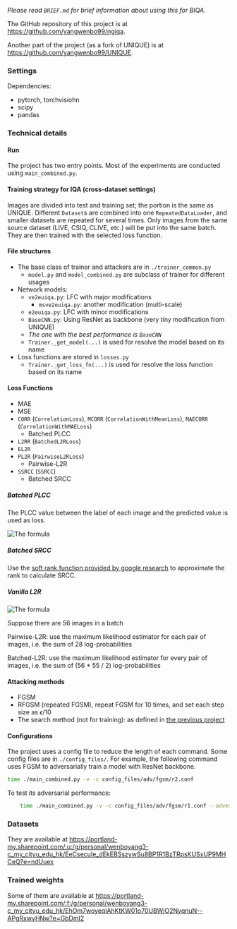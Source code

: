 _Please read `BRIEF.md` for brief information about using this for BIQA_.

The GitHub repository of this project is at <https://github.com/yangwenbo99/ngiqa>. 

Another part of the project (as a fork of UNIQUE) is at <https://github.com/yangwenbo99/UNIQUE>.



### Settings

Dependencies: 
- pytorch, torchvisiohn
- scipy
- pandas


### Technical details

#### Run

The project has two entry points.  Most of the experiments are conducted using `main_combined.py`. 

#### Training strategy for IQA (cross-dataset settings) 

Images are divided into test and training set; the portion is the same as UNIQUE.  Different `Dataset`s are combined into one `RepeatedDataLoader`, and smaller datasets are repeated for several times.  Only images from the same source dataset (LIVE, CSIQ, CLIVE, etc.) will be put into the same batch.  They are then trained with the selected loss function. 

#### File structures

- The base class of trainer and attackers are in `./trainer_common.py`
    - `model.py` and `model_combined.py` are subclass of trainer for different usages
- Network models: 
    - `ve2euiqa.py`: LFC with major modifications
        - `msve2euiqa.py`: another modification (multi-scale) 
    - `e2euiqa.py`: LFC with minor modifications
    - `BaseCNN.py`: Using ResNet as backbone (very tiny modification from UNIQUE) 
    - *The one with the best performance is `BaseCNN`*
    - `Trainer._get_model(...)` is used for resolve the model based on its name 
- Loss functions are stored in `losses.py`
    - `Trainer._get_loss_fn(...)` is used for resolve the loss function based on its name 


#### Loss Functions

- MAE
- MSE
- `CORR` (`CorrelationLoss`), `MCORR` (`CorrelationWithMeanLoss`), `MAECORR` (`CorrelationWithMAELoss`) 
    - Batched PLCC
- `L2RR` (`BatchedL2RLoss`) 
- `EL2R`
- `PL2R` (`PairwiseL2RLoss`) 
    - Pairwise-L2R
- `SSRCC` (`SSRCC`) 
    - Batched SRCC

##### Batched PLCC

The PLCC value between the label of each image and the predicted value is used as loss. 

![The formula](https://bit.ly/2PSY7J3)


##### Batched SRCC

Use the [soft rank function provided by google research](https://github.com/google-research/fast-soft-sort) to approximate the rank to calculate SRCC. 



##### Vanilla L2R

![The formula](https://bit.ly/3eBqBkT)

Suppose there are 56 images in a batch 

Pairwise-L2R: use the maximum likelihood estimator for each pair of images, i.e. the sum of 28 log-probabilities

Batched-L2R: use the maximum likelihood estimator for every pair of images, i.e. the sum of (56 * 55 / 2) log-probabilities


#### Attacking methods 

- FGSM
- RFGSM (repeated FGSM), repeat FGSM for 10 times, and set each step size as $\epsilon / 10$
- The search method (not for training): as defined in [the previous project](https://github.com/yangwenbo99/torch_niqe)



#### Configurations 

The project uses a config file to reduce the length of each command.  Some config files are in `./config_files/`.  For example, the following command uses FGSM to adversarially train a model with ResNet backbone. 

```bash
time ./main_combined.py -v -c config_files/adv/fgsm/r2.conf 
```

To test its adversarial performance: 

```bash
    time ./main_combined.py -v -c config_files/adv/fgsm/r1.conf --adversarial SLINF --adversarial_radius 5e-2 --eval --eval_adversarial --test_batch_size 1
```


### Datasets

They are available at <https://portland-my.sharepoint.com/:u:/g/personal/wenboyang3-c_my_cityu_edu_hk/EeCsecuIe_dEkEBSszywSu8BP1R1BzTRpsKUSxUP9MHCeQ?e=ndUuex>


### Trained weights

Some of them are available at <https://portland-my.sharepoint.com/:f:/g/personal/wenboyang3-c_my_cityu_edu_hk/EhOm7woyeqlAhKtKW01o70UBWjO2NyqnuN--APgRxwyHNw?e=GbDmI2>
